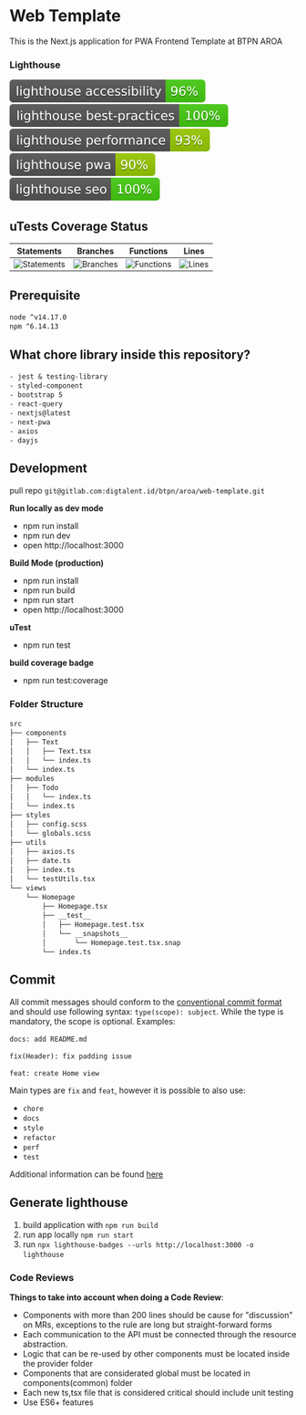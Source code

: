 # Web Template

This is the Next.js application for PWA Frontend Template at BTPN AROA

### Lighthouse

![Lighthouse Accessibility Badge](./lighthouse/lighthouse_accessibility.svg) ![Lighthouse Best Practices Badge](./lighthouse/lighthouse_best-practices.svg) ![Lighthouse Performance Badge](./lighthouse/lighthouse_performance.svg) ![Lighthouse PWA Badge](./lighthouse/lighthouse_pwa.svg) ![Lighthouse SEO Badge](./lighthouse/lighthouse_seo.svg)

## uTests Coverage Status
| Statements                  | Branches                | Functions                 | Lines             |
| --------------------------- | ----------------------- | ------------------------- | ----------------- |
| ![Statements](https://img.shields.io/badge/statements-77.12%25-red.svg?style=flat) | ![Branches](https://img.shields.io/badge/branches-54.23%25-red.svg?style=flat) | ![Functions](https://img.shields.io/badge/functions-87.09%25-yellow.svg?style=flat) | ![Lines](https://img.shields.io/badge/lines-81.11%25-yellow.svg?style=flat) |

## Prerequisite

```
node ^v14.17.0
npm ^6.14.13
```

## What chore library inside this repository?
```
- jest & testing-library
- styled-component
- bootstrap 5
- react-query
- nextjs@latest
- next-pwa
- axios
- dayjs
```

## Development

pull repo
`git@gitlab.com:digtalent.id/btpn/aroa/web-template.git`

**Run locally as dev mode**
- npm run install
- npm run dev
- open http://localhost:3000

**Build Mode (production)**
- npm run install
- npm run build
- npm run start
- open http://localhost:3000

**uTest**
- npm run test

**build coverage badge**
- npm run test:coverage

### Folder Structure
```
src
├── components
│   ├── Text
│   │   ├── Text.tsx
│   │   └── index.ts
│   └── index.ts
├── modules
│   ├── Todo
│   │   └── index.ts
│   └── index.ts
├── styles
│   ├── config.scss
│   └── globals.scss
├── utils
│   ├── axios.ts
│   ├── date.ts
│   ├── index.ts
│   └── testUtils.tsx
└── views
    └── Homepage
        ├── Homepage.tsx
        ├── __test__
        │   ├── Homepage.test.tsx
        │   └── __snapshots__
        │       └── Homepage.test.tsx.snap
        └── index.ts
```

## Commit

All commit messages should conform to the [conventional commit format](https://www.conventionalcommits.org) and should use following syntax: `type(scope): subject`. While the type is mandatory, the scope is optional.
Examples:

```
docs: add README.md
```

```
fix(Header): fix padding issue
```

```
feat: create Home view
```

Main types are `fix` and `feat`, however it is possible to also use:

- `chore`
- `docs`
- `style`
- `refactor`
- `perf`
- `test`

Additional information can be found [here](https://github.com/KWRI/engineering-resources/blob/develop/git/commit_standards.md)

## Generate lighthouse
1. build application with `npm run build`
2. run app locally `npm run start`
3. run `npx lighthouse-badges --urls http://localhost:3000 -o lighthouse`

### Code Reviews

**Things to take into account when doing a Code Review**:

- Components with more than 200 lines should be cause for "discussion" on MRs, exceptions to the rule are long but straight-forward forms
- Each communication to the API must be connected through the resource abstraction.
- Logic that can be re-used by other components must be located inside the provider folder
- Components that are considerated global must be located in components(common) folder
- Each new ts,tsx file that is considered critical should include unit testing
- Use ES6+ features
